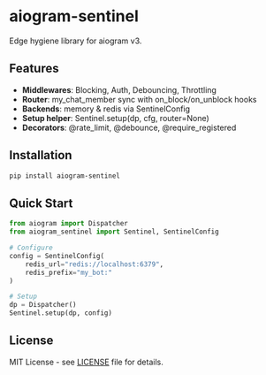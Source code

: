 # aiogram-sentinel

Edge hygiene library for aiogram v3.

## Features

- **Middlewares**: Blocking, Auth, Debouncing, Throttling
- **Router**: my_chat_member sync with on_block/on_unblock hooks  
- **Backends**: memory & redis via SentinelConfig
- **Setup helper**: Sentinel.setup(dp, cfg, router=None)
- **Decorators**: @rate_limit, @debounce, @require_registered

## Installation

```bash
pip install aiogram-sentinel
```

## Quick Start

```python
from aiogram import Dispatcher
from aiogram_sentinel import Sentinel, SentinelConfig

# Configure
config = SentinelConfig(
    redis_url="redis://localhost:6379",
    redis_prefix="my_bot:"
)

# Setup
dp = Dispatcher()
Sentinel.setup(dp, config)
```

## License

MIT License - see [LICENSE](LICENSE) file for details.
